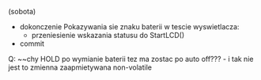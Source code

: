 (sobota)
- dokonczenie Pokazywania sie znaku baterii w tescie wyswietlacza:
	- przeniesienie wskazania statusu do StartLCD()
- commit



Q:
~~chy HOLD po wymianie baterii tez ma zostac po auto off??? - i tak nie jest to zmienna zaapmietywana non-volatile